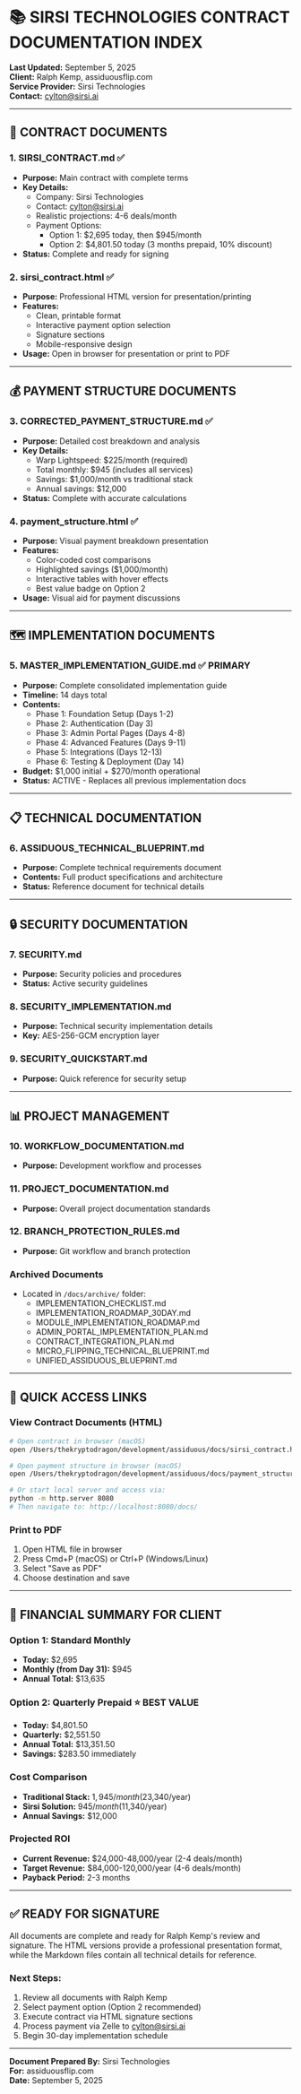# 📚 SIRSI TECHNOLOGIES CONTRACT DOCUMENTATION INDEX
**Last Updated:** September 5, 2025  
**Client:** Ralph Kemp, assiduousflip.com  
**Service Provider:** Sirsi Technologies  
**Contact:** cylton@sirsi.ai

---

## 📄 CONTRACT DOCUMENTS

### 1. **SIRSI_CONTRACT.md** ✅
- **Purpose:** Main contract with complete terms
- **Key Details:**
  - Company: Sirsi Technologies
  - Contact: cylton@sirsi.ai
  - Realistic projections: 4-6 deals/month
  - Payment Options:
    - Option 1: $2,695 today, then $945/month
    - Option 2: $4,801.50 today (3 months prepaid, 10% discount)
- **Status:** Complete and ready for signing

### 2. **sirsi_contract.html** ✅
- **Purpose:** Professional HTML version for presentation/printing
- **Features:**
  - Clean, printable format
  - Interactive payment option selection
  - Signature sections
  - Mobile-responsive design
- **Usage:** Open in browser for presentation or print to PDF

---

## 💰 PAYMENT STRUCTURE DOCUMENTS

### 3. **CORRECTED_PAYMENT_STRUCTURE.md** ✅
- **Purpose:** Detailed cost breakdown and analysis
- **Key Details:**
  - Warp Lightspeed: $225/month (required)
  - Total monthly: $945 (includes all services)
  - Savings: $1,000/month vs traditional stack
  - Annual savings: $12,000
- **Status:** Complete with accurate calculations

### 4. **payment_structure.html** ✅
- **Purpose:** Visual payment breakdown presentation
- **Features:**
  - Color-coded cost comparisons
  - Highlighted savings ($1,000/month)
  - Interactive tables with hover effects
  - Best value badge on Option 2
- **Usage:** Visual aid for payment discussions

---

## 🗺️ IMPLEMENTATION DOCUMENTS

### 5. **MASTER_IMPLEMENTATION_GUIDE.md** ✅ PRIMARY
- **Purpose:** Complete consolidated implementation guide
- **Timeline:** 14 days total
- **Contents:**
  - Phase 1: Foundation Setup (Days 1-2)
  - Phase 2: Authentication (Day 3)
  - Phase 3: Admin Portal Pages (Days 4-8)
  - Phase 4: Advanced Features (Days 9-11)
  - Phase 5: Integrations (Days 12-13)
  - Phase 6: Testing & Deployment (Day 14)
- **Budget:** $1,000 initial + $270/month operational
- **Status:** ACTIVE - Replaces all previous implementation docs

---

## 📋 TECHNICAL DOCUMENTATION

### 6. **ASSIDUOUS_TECHNICAL_BLUEPRINT.md**
- **Purpose:** Complete technical requirements document
- **Contents:** Full product specifications and architecture
- **Status:** Reference document for technical details

---

## 🔒 SECURITY DOCUMENTATION

### 7. **SECURITY.md**
- **Purpose:** Security policies and procedures
- **Status:** Active security guidelines

### 8. **SECURITY_IMPLEMENTATION.md**
- **Purpose:** Technical security implementation details
- **Key:** AES-256-GCM encryption layer

### 9. **SECURITY_QUICKSTART.md**
- **Purpose:** Quick reference for security setup

---

## 📊 PROJECT MANAGEMENT

### 10. **WORKFLOW_DOCUMENTATION.md**
- **Purpose:** Development workflow and processes

### 11. **PROJECT_DOCUMENTATION.md**
- **Purpose:** Overall project documentation standards

### 12. **BRANCH_PROTECTION_RULES.md**
- **Purpose:** Git workflow and branch protection

### Archived Documents
- Located in `/docs/archive/` folder:
  - IMPLEMENTATION_CHECKLIST.md
  - IMPLEMENTATION_ROADMAP_30DAY.md
  - MODULE_IMPLEMENTATION_ROADMAP.md
  - ADMIN_PORTAL_IMPLEMENTATION_PLAN.md
  - CONTRACT_INTEGRATION_PLAN.md
  - MICRO_FLIPPING_TECHNICAL_BLUEPRINT.md
  - UNIFIED_ASSIDUOUS_BLUEPRINT.md

---

## 🚀 QUICK ACCESS LINKS

### View Contract Documents (HTML)
```bash
# Open contract in browser (macOS)
open /Users/thekryptodragon/development/assiduous/docs/sirsi_contract.html

# Open payment structure in browser (macOS)
open /Users/thekryptodragon/development/assiduous/docs/payment_structure.html

# Or start local server and access via:
python -m http.server 8080
# Then navigate to: http://localhost:8080/docs/
```

### Print to PDF
1. Open HTML file in browser
2. Press Cmd+P (macOS) or Ctrl+P (Windows/Linux)
3. Select "Save as PDF"
4. Choose destination and save

---

## 📧 FINANCIAL SUMMARY FOR CLIENT

### **Option 1: Standard Monthly**
- **Today:** $2,695
- **Monthly (from Day 31):** $945
- **Annual Total:** $13,635

### **Option 2: Quarterly Prepaid** ⭐ BEST VALUE
- **Today:** $4,801.50
- **Quarterly:** $2,551.50
- **Annual Total:** $13,351.50
- **Savings:** $283.50 immediately

### **Cost Comparison**
- **Traditional Stack:** $1,945/month ($23,340/year)
- **Sirsi Solution:** $945/month ($11,340/year)
- **Annual Savings:** $12,000

### **Projected ROI**
- **Current Revenue:** $24,000-48,000/year (2-4 deals/month)
- **Target Revenue:** $84,000-120,000/year (4-6 deals/month)
- **Payback Period:** 2-3 months

---

## ✅ READY FOR SIGNATURE

All documents are complete and ready for Ralph Kemp's review and signature. The HTML versions provide a professional presentation format, while the Markdown files contain all technical details for reference.

### Next Steps:
1. Review all documents with Ralph Kemp
2. Select payment option (Option 2 recommended)
3. Execute contract via HTML signature sections
4. Process payment via Zelle to cylton@sirsi.ai
5. Begin 30-day implementation schedule

---

**Document Prepared By:** Sirsi Technologies  
**For:** assiduousflip.com  
**Date:** September 5, 2025
